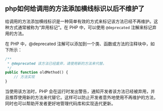 ## php如何给调用的方法添加横线标识以后不维护了

给调用的方法添加横线标识是一种简单有效的方式来标记该方法已经不再维护。这种方式通常被称为“弃用标记”。在 PHP 中，可以使用 `@deprecated` 注解来标记弃用的方法。

在 PHP 中，@deprecated 注解可以添加到一个类、函数或方法的注释块中，如下所示：

```php
/**
 * @deprecated 该方法已经废弃，请使用新的方法来代替。
 */
public function oldMethod() {
    // 方法实现
}
```



当使用该方法时，PHP 会在运行时发出警告，通知开发者该方法已经被弃用，并且推荐使用新的方法来代替它。这样可以防止开发者意外地使用不再维护的方法，同时也可以帮助开发者更好地管理代码库和实现迭代更新。

